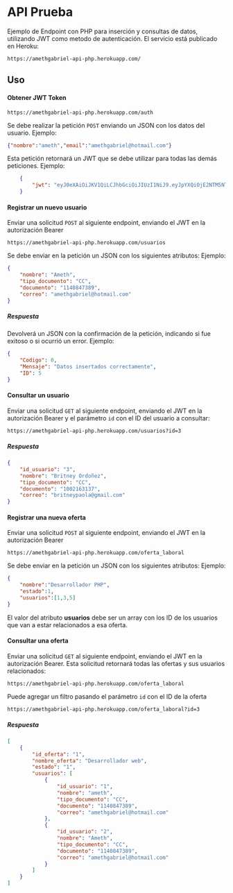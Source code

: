 # API Prueba	
Ejemplo de Endpoint con PHP para inserción y consultas de datos, utilizando JWT como metodo de autenticación. El servicio está publicado en Heroku:

    https://amethgabriel-api-php.herokuapp.com/

## Uso
#### Obtener JWT Token
    https://amethgabriel-api-php.herokuapp.com/auth
Se debe realizar la petición `POST` enviando un JSON con los datos del usuario.
Ejemplo:
```json
{"nombre":"ameth","email":"amethgabriel@hotmail.com"}
```
Esta petición retornará un JWT que se debe utilizar para todas las demás peticiones. Ejemplo:
```json
    {
        "jwt": "eyJ0eXAiOiJKV1QiLCJhbGciOiJIUzI1NiJ9.eyJpYXQiOjE2NTM5NTE1NTksImV4cCI6MTY1NDAzNzk1OSwiZGF0YSI6eyJub21icmUiOiJhbWV0aCIsImVtYWlsIjoiYW1ldGhnYWJyaWVsQGhvdG1haWwuY29tIn19.Lqq8LZi4z8zrj4H53j9Behi_nRtAZMyHOl5eKkfWvtI"
    }
```
#### Registrar un nuevo usuario
Enviar una solicitud `POST` al siguiente endpoint, enviando el JWT en la autorización Bearer

    https://amethgabriel-api-php.herokuapp.com/usuarios
Se debe enviar en la petición un JSON con los siguientes atributos:
Ejemplo:
```json
{
	"nombre": "Ameth",
	"tipo_documento": "CC",
	"documento": "1140847389",
	"correo": "amethgabriel@hotmail.com"
}
```
##### Respuesta
Devolverá un JSON con la confirmación de la petición, indicando si fue exitoso o si ocurrió un error.
Ejemplo:
```json
{
    "Codigo": 0,
    "Mensaje": "Datos insertados correctamente",
    "ID": 5
}
```

#### Consultar un usuario
Enviar una solicitud `GET` al siguiente endpoint, enviando el JWT en la autorización Bearer y el parámetro `id` con el ID del usuario a consultar:

    https://amethgabriel-api-php.herokuapp.com/usuarios?id=3
##### Respuesta
```json
{
    "id_usuario": "3",
    "nombre": "Britney Ordoñez",
    "tipo_documento": "CC",
    "documento": "1002163137",
    "correo": "britneypaola@gmail.com"
}
```
#### Registrar una nueva oferta
Enviar una solicitud `POST` al siguiente endpoint, enviando el JWT en la autorización Bearer

    https://amethgabriel-api-php.herokuapp.com/oferta_laboral
Se debe enviar en la petición un JSON con los siguientes atributos:
Ejemplo:
```json
{
	"nombre":"Desarrollador PHP", 
	"estado":1, 
	"usuarios":[1,3,5]
}
```
El valor del atributo **usuarios** debe ser un array con los ID de los usuarios que van a estar relacionados a esa oferta.

#### Consultar una oferta
Enviar una solicitud `GET` al siguiente endpoint, enviando el JWT en la autorización Bearer. Esta solicitud retornará todas las ofertas y sus usuarios relacionados:

    https://amethgabriel-api-php.herokuapp.com/oferta_laboral

Puede agregar un filtro pasando el parámetro `id` con el ID de la oferta

    https://amethgabriel-api-php.herokuapp.com/oferta_laboral?id=3

##### Respuesta
```json
[
    {
        "id_oferta": "1",
        "nombre_oferta": "Desarrollador web",
        "estado": "1",
        "usuarios": [
            {
                "id_usuario": "1",
                "nombre": "ameth",
                "tipo_documento": "CC",
                "documento": "1140847389",
                "correo": "amethgabriel@hotmail.com"
            },
            {
                "id_usuario": "2",
                "nombre": "Ameth",
                "tipo_documento": "CC",
                "documento": "1140847389",
                "correo": "amethgabriel@hotmail.com"
            }
        ]
    }
]
```
